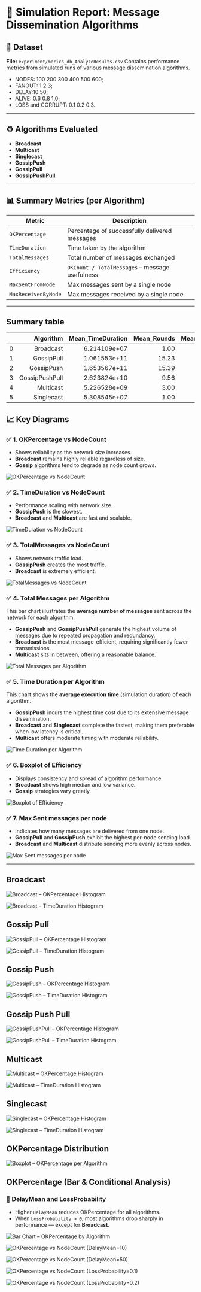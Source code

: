 # 📄 Simulation Report: Message Dissemination Algorithms

## 📁 Dataset

**File:**
`experiment/merics_db_AnalyzeResults.csv`
Contains performance metrics from simulated runs of various message dissemination algorithms.

- NODES: 100 200 300 400 500 600;
- FANOUT: 1 2 3;
- DELAY:10 50;
- ALIVE: 0.6 0.8 1.0;
- LOSS and CORRUPT: 0.1 0.2 0.3.

---

## ⚙️ Algorithms Evaluated

- **Broadcast**
- **Multicast**
- **Singlecast**
- **GossipPush**
- **GossipPull**
- **GossipPushPull**

---

## 📊 Summary Metrics (per Algorithm)

| Metric              | Description                                    |
| ------------------- | ---------------------------------------------- |
| `OKPercentage`      | Percentage of successfully delivered messages  |
| `TimeDuration`      | Time taken by the algorithm                    |
| `TotalMessages`     | Total number of messages exchanged             |
| `Efficiency`        | `OKCount / TotalMessages` – message usefulness |
| `MaxSentFromNode`   | Max messages sent by a single node             |
| `MaxReceivedByNode` | Max messages received by a single node         |

---

## Summary table

|   |      Algorithm | Mean_TimeDuration | Mean_Rounds | Mean_TotalMessages | Mean_OKPercentage | Mean_CorruptedPercentage | Mean_LostPercentage |
|--:|---------------:|------------------:|------------:|-------------------:|------------------:|-------------------------:|--------------------:|
| 0 | Broadcast      | 6.214109e+07      | 1.00        | 349.00             | 51.87             | 12.31                    | 35.81               |
| 1 | GossipPull     | 1.061553e+11      | 15.23       | 5963.76            | 36.45             | 43.53                    | 20.01               |
| 2 | GossipPush     | 1.653567e+11      | 15.39       | 2733.64            | 35.85             | 40.28                    | 23.87               |
| 3 | GossipPushPull | 2.623824e+10      | 9.56        | 10105.63           | 39.86             | 38.38                    | 21.77               |
| 4 | Multicast      | 5.226528e+09      | 3.00        | 349.00             | 34.87             | 15.29                    | 49.84               |
| 5 | Singlecast     | 5.308545e+07      | 1.00        | 2.41               | 0.85              | 0.20                     | 98.95               |

## 📈 Key Diagrams

### ✅ 1. OKPercentage vs NodeCount

- Shows reliability as the network size increases.
- **Broadcast** remains highly reliable regardless of size.
- **Gossip** algorithms tend to degrade as node count grows.

![OKPercentage vs NodeCount](diagrams/OKPercentage_NodeCount.png)

### ✅ 2. TimeDuration vs NodeCount

- Performance scaling with network size.
- **GossipPush** is the slowest.
- **Broadcast** and **Multicast** are fast and scalable.

![TimeDuration vs NodeCount](diagrams/TimeDuration_NodeCount.png)

### ✅ 3. TotalMessages vs NodeCount

- Shows network traffic load.
- **GossipPush** creates the most traffic.
- **Broadcast** is extremely efficient.

![TotalMessages vs NodeCount](diagrams/TotalMessages_NodeCount.png)

### ✅ 4. Total Messages per Algorithm

This bar chart illustrates the **average number of messages** sent across the network for each algorithm.

- **GossipPush** and **GossipPushPull** generate the highest volume of messages due to repeated propagation and redundancy.
- **Broadcast** is the most message-efficient, requiring significantly fewer transmissions.
- **Multicast** sits in between, offering a reasonable balance.

![Total Messages per Algorithm](diagrams/totalmessages_bar.png)

### ✅ 5. Time Duration per Algorithm

This chart shows the **average execution time** (simulation duration) of each algorithm.

- **GossipPush** incurs the highest time cost due to its extensive message dissemination.
- **Broadcast** and **Singlecast** complete the fastest, making them preferable when low latency is critical.
- **Multicast** offers moderate timing with moderate reliability.

![Time Duration per Algorithm](diagrams/timeduration_bar.png)

### ✅ 6. Boxplot of Efficiency

- Displays consistency and spread of algorithm performance.
- **Broadcast** shows high median and low variance.
- **Gossip** strategies vary greatly.

![Boxplot of Efficiency](diagrams/efficiency_boxplot.png)

### ✅ 7. Max Sent messages per node

- Indicates how many messages are delivered from one node.
- **GossipPull** and **GossipPush** exhibit the highest per-node sending load.
- **Broadcast** and **Multicast** distribute sending more evenly across nodes.

![Max Sent messages per node](diagrams/maxsent_bar.png)

---

## Broadcast

![Broadcast – OKPercentage Histogram](diagrams/broadcast_okpercentage_histogram.png)

![Broadcast – TimeDuration Histogram](diagrams/broadcast_timeduration_histogram.png)

## Gossip Pull

![GossipPull – OKPercentage Histogram](diagrams/gossippull_okpercentage_histogram.png)

![GossipPull – TimeDuration Histogram](diagrams/gossippull_timeduration_histogram.png)

## Gossip Push

![GossipPush – OKPercentage Histogram](diagrams/gossippush_okpercentage_histogram.png)

![GossipPush – TimeDuration Histogram](diagrams/gossippush_timeduration_histogram.png)

## Gossip Push Pull

![GossipPushPull – OKPercentage Histogram](diagrams/gossippushpull_okpercentage_histogram.png)

![GossipPushPull – TimeDuration Histogram](diagrams/gossippushpull_timeduration_histogram.png)

## Multicast

![Multicast – OKPercentage Histogram](diagrams/multicast_okpercentage_histogram.png)

![Multicast – TimeDuration Histogram](diagrams/multicast_timeduration_histogram.png)

## Singlecast

![Singlecast – OKPercentage Histogram](diagrams/singlecast_okpercentage_histogram.png)

![Singlecast – TimeDuration Histogram](diagrams/singlecast_timeduration_histogram.png)

## OKPercentage Distribution

![Boxplot – OKPercentage per Algorithm](diagrams/okpercentage_boxplot.png)

## OKPercentage (Bar & Conditional Analysis)

### 🔄 DelayMean and LossProbability

- Higher `DelayMean` reduces OKPercentage for all algorithms.
- When `LossProbability > 0`, most algorithms drop sharply in performance — except for **Broadcast**.

![Bar Chart – OKPercentage by Algorithm](diagrams/okpercentage_bar.png)

![OKPercentage vs NodeCount (DelayMean=10)](diagrams/OKPercentage_NodeCount_DelayMean_10.png)

![OKPercentage vs NodeCount (DelayMean=50)](diagrams/OKPercentage_NodeCount_DelayMean_50.png)

![OKPercentage vs NodeCount (LossProbability=0.1)](diagrams/OKPercentage_NodeCount_LossProbability_0.1.png)

![OKPercentage vs NodeCount (LossProbability=0.2)](diagrams/OKPercentage_NodeCount_LossProbability_0.2.png)
